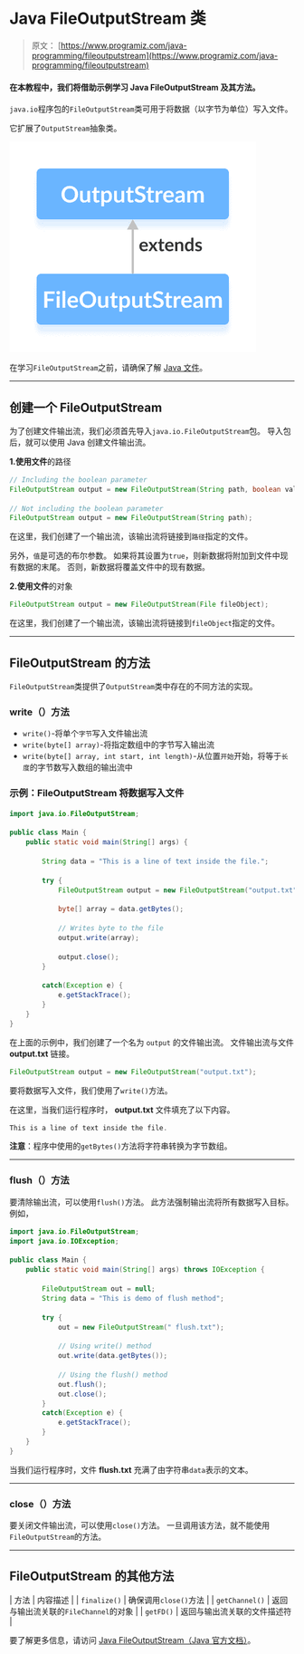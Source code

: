 # Java FileOutputStream 类

> 原文： [https://www.programiz.com/java-programming/fileoutputstream](https://www.programiz.com/java-programming/fileoutputstream)

#### 在本教程中，我们将借助示例学习 Java FileOutputStream 及其方法。

`java.io`程序包的`FileOutputStream`类可用于将数据（以字节为单位）写入文件。

它扩展了`OutputStream`抽象类。

![The FileOutputStream class is the subclass of the Java OutputStream.](img/f085570bee48973677d62b64d71ef650.png "Java FileOutputStream Class")

在学习`FileOutputStream`之前，请确保了解 [Java 文件](/java-programming/file "Java Files")。

* * *

## 创建一个 FileOutputStream

为了创建文件输出流，我们必须首先导入`java.io.FileOutputStream`包。 导入包后，就可以使用 Java 创建文件输出流。

**1.使用文件**的路径

```java
// Including the boolean parameter
FileOutputStream output = new FileOutputStream(String path, boolean value);

// Not including the boolean parameter
FileOutputStream output = new FileOutputStream(String path); 
```

在这里，我们创建了一个输出流，该输出流将链接到`路径`指定的文件。

另外，`值`是可选的布尔参数。 如果将其设置为`true`，则新数据将附加到文件中现有数据的末尾。 否则，新数据将覆盖文件中的现有数据。

**2.使用文件**的对象

```java
FileOutputStream output = new FileOutputStream(File fileObject); 
```

在这里，我们创建了一个输出流，该输出流将链接到`fileObject`指定的文件。

* * *

## FileOutputStream 的方法

`FileOutputStream`类提供了`OutputStream`类中存在的不同方法的实现。

### write（）方法

*   `write()`-将单个`字节`写入文件输出流
*   `write(byte[] array)`-将指定数组中的字节写入输出流
*   `write(byte[] array, int start, int length)`-从位置`开始`开始，将等于`长度`的字节数写入数组的输出流中

### 示例：FileOutputStream 将数据写入文件

```java
import java.io.FileOutputStream;

public class Main {
    public static void main(String[] args) {

        String data = "This is a line of text inside the file.";

        try {
            FileOutputStream output = new FileOutputStream("output.txt");

            byte[] array = data.getBytes();

            // Writes byte to the file
            output.write(array);

            output.close();
        }

        catch(Exception e) {
            e.getStackTrace();
        }
    }
} 
```

在上面的示例中，我们创建了一个名为 `output` 的文件输出流。 文件输出流与文件 **output.txt** 链接。

```java
FileOutputStream output = new FileOutputStream("output.txt"); 
```

要将数据写入文件，我们使用了`write()`方法。

在这里，当我们运行程序时， **output.txt** 文件填充了以下内容。

```java
This is a line of text inside the file. 
```

**注意**：程序中使用的`getBytes()`方法将字符串转换为字节数组。

* * *

### flush（）方法

要清除输出流，可以使用`flush()`方法。 此方法强制输出流将所有数据写入目标。 例如，

```java
import java.io.FileOutputStream;
import java.io.IOException;

public class Main {
    public static void main(String[] args) throws IOException {

        FileOutputStream out = null;
        String data = "This is demo of flush method";

        try {
            out = new FileOutputStream(" flush.txt");

            // Using write() method
            out.write(data.getBytes());

            // Using the flush() method
            out.flush();
            out.close();
        }
        catch(Exception e) {
            e.getStackTrace();
        }
    }
} 
```

当我们运行程序时，文件 **flush.txt** 充满了由字符串`data`表示的文本。

* * *

### close（）方法

要关闭文件输出流，可以使用`close()`方法。 一旦调用该方法，就不能使用`FileOutputStream`的方法。

* * *

## FileOutputStream 的其他方法

| 方法 | 内容描述 |
| `finalize()` | 确保调用`close()`方法 |
| `getChannel()` | 返回与输出流关联的`FileChannel`的对象 |
| `getFD()` | 返回与输出流关联的文件描述符 |

要了解更多信息，请访问 [Java FileOutputStream（Java 官方文档）](https://docs.oracle.com/javase/7/docs/api/java/io/FileOutputStream.html#write(int) "Java FileOutputStream (official Java documentation)")。